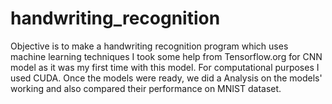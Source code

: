 # handwriting_recognition
Objective is to make a handwriting recognition program which uses machine learning techniques
I took some help from Tensorflow.org for CNN model as it was my first time with this model. For computational purposes I used CUDA. 
Once the models were ready, we did a Analysis on the models' working and also compared their performance on MNIST dataset.
